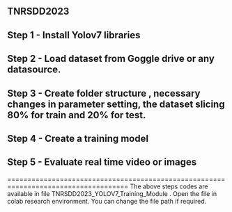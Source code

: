 ## TNRSDD2023
## Step 1 - Install Yolov7 libraries
## Step 2 - Load dataset from Goggle drive or any datasource.
## Step 3 - Create folder structure , necessary changes in parameter setting, the dataset slicing 80% for train and 20% for test.
## Step 4 - Create a training model
## Step 5 - Evaluate real time video or images

====================================================================================
The above steps codes are available in file TNRSDD2023_YOLOV7_Training_Module .  Open the file in colab research environment.
You can change the file path if required.
